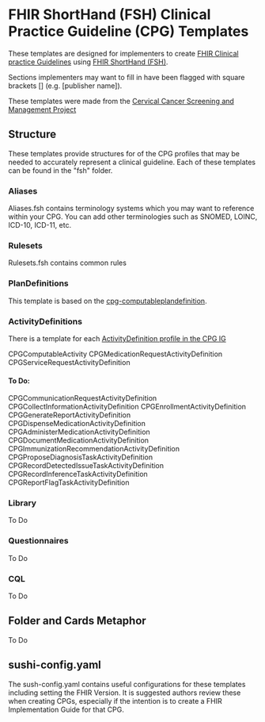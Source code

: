 # FHIR ShortHand (FSH) Clinical Practice Guideline (CPG) Templates
These templates are designed for implementers to create [FHIR Clinical practice Guidelines](https://hl7.org/fhir/uv/cpg/) using [FHIR ShortHand (FSH)](https://hl7.org/fhir/uv/shorthand/index.html).

Sections implementers may want to fill in have been flagged with square brackets [] (e.g. [publisher name]). 

These templates were made from the [Cervical Cancer Screening and Management Project](https://github.com/ccsm-cds-tools/ccsm-cds-with-tests)

## Structure
These templates provide structures for of the CPG profiles that may be needed to accurately represent a clinical guideline. Each of these templates can be found in the "fsh" folder. 

### Aliases
Aliases.fsh contains terminology systems which you may want to reference within your CPG. You can add other terminologies such as SNOMED, LOINC, ICD-10, ICD-11, etc. 

### Rulesets
Rulesets.fsh contains common rules 

### PlanDefinitions
This template is based on the [cpg-computableplandefinition](http://hl7.org/fhir/uv/cpg/StructureDefinition/cpg-computableplandefinition). 

### ActivityDefinitions
There is a template for each [ActivityDefinition profile in the CPG IG](https://hl7.org/fhir/uv/cpg/artifacts.html#activitydefinition-index) 

CPGComputableActivity
CPGMedicationRequestActivityDefinition
CPGServiceRequestActivityDefinition

#### To Do: 
CPGCommunicationRequestActivityDefinition
CPGCollectInformationActivityDefinition
CPGEnrollmentActivityDefinition
CPGGenerateReportActivityDefinition
CPGDispenseMedicationActivityDefinition
CPGAdministerMedicationActivityDefinition
CPGDocumentMedicationActivityDefinition
CPGImmunizationRecommendationActivityDefinition
CPGProposeDiagnosisTaskActivityDefinition
CPGRecordDetectedIssueTaskActivityDefinition
CPGRecordInferenceTaskActivityDefinition
CPGReportFlagTaskActivityDefinition

### Library
To Do

### Questionnaires
To Do 

### CQL
To Do 

## Folder and Cards Metaphor
To Do 

## sushi-config.yaml 
The sush-config.yaml contains useful configurations for these templates including setting the FHIR Version. It is suggested authors review these when creating CPGs, especially if the intention is to create a FHIR Implementation Guide for that CPG. 